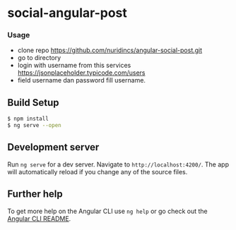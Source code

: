 # social-angular-post

### Usage ###
* clone repo https://github.com/nuridincs/angular-social-post.git
* go to directory
* login with username from this services https://jsonplaceholder.typicode.com/users
* field username dan password fill username.

## Build Setup

```bash
$ npm install
$ ng serve --open
```

## Development server

Run `ng serve` for a dev server. Navigate to `http://localhost:4200/`. The app will automatically reload if you change any of the source files.

## Further help

To get more help on the Angular CLI use `ng help` or go check out the [Angular CLI README](https://github.com/angular/angular-cli/blob/master/README.md).
